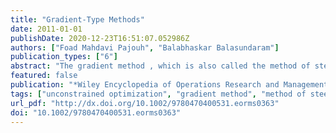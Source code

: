```yaml
---
title: "Gradient-Type Methods"
date: 2011-01-01
publishDate: 2020-12-23T16:51:07.052986Z
authors: ["Foad Mahdavi Pajouh", "Balabhaskar Balasundaram"]
publication_types: ["6"]
abstract: "The gradient method , which is also called the method of steepest descent, and the Cauchy method, is one of the most fundamental derivative‐based procedure for unconstrained minimization of a differentiable function. The performance of the method in terms of speed of convergence is lacking, and it tends to suffer from very slow convergence, especially as a stationary point is approached. However, it does guarantee global convergence under reasonable conditions and admits a thorough mathematical analysis of its behavior. For this reason, the gradient method has been used as a starting point in the development of more sophisticated, globally convergent algorithms with better convergence properties for unconstrained minimization. This article presents a cogent overview of this fundamental method and its convergence properties under various settings."
featured: false
publication: "*Wiley Encyclopedia of Operations Research and Management Science*"
tags: ["unconstrained optimization", "gradient method", "method of steepest descent", "Cauchy method", "subgradient method"]
url_pdf: "http://dx.doi.org/10.1002/9780470400531.eorms0363"
doi: "10.1002/9780470400531.eorms0363"
---
```


